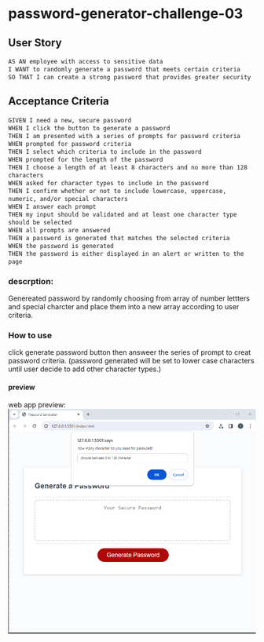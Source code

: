 # password-generator-challenge-03
## User Story

```
AS AN employee with access to sensitive data
I WANT to randomly generate a password that meets certain criteria
SO THAT I can create a strong password that provides greater security
```

## Acceptance Criteria

```
GIVEN I need a new, secure password
WHEN I click the button to generate a password
THEN I am presented with a series of prompts for password criteria
WHEN prompted for password criteria
THEN I select which criteria to include in the password
WHEN prompted for the length of the password
THEN I choose a length of at least 8 characters and no more than 128 characters
WHEN asked for character types to include in the password
THEN I confirm whether or not to include lowercase, uppercase, numeric, and/or special characters
WHEN I answer each prompt
THEN my input should be validated and at least one character type should be selected
WHEN all prompts are answered
THEN a password is generated that matches the selected criteria
WHEN the password is generated
THEN the password is either displayed in an alert or written to the page
```
### descrption:

Genereated password by randomly choosing from array of number lettters and special charcter and place them into a new array according to user criteria.

### How to use

click generate password button then answeer the series of prompt to creat password criteria. (password generated will be set to lower case characters until user decide to add other character types.)
#### preview 
 web app preview: ![alt text](<Assets/image/challenge-03 app.PNG>)

